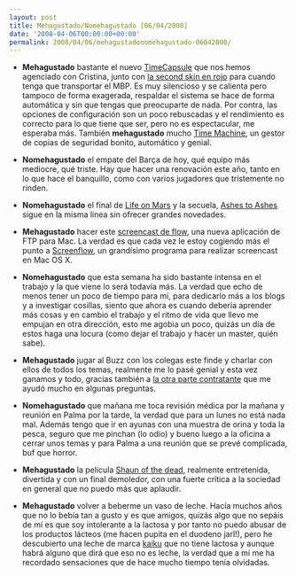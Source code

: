 ```yaml
---
layout: post
title: Mehagustado/Nomehagustado [06/04/2008]
date: '2008-04-06T00:00:00+00:00'
permalink: 2008/04/06/mehagustadonomehagustado-06042008/
---
```

- <strong>Mehagustado</strong> bastante el nuevo <a href="http://resistancefutile.com/2008/04/05/mi-timecapsule-se-llama-delorean/">TimeCapsule</a> que nos hemos agenciado con Cristina, junto con <a href="http://flickr.com/photos/lady-madonna/2388114850/">la second skin en rojo</a> para cuando tenga que transportar el MBP. Es muy silencioso y se calienta pero tampoco de forma exagerada, respaldar el sistema se hace de forma automática y sin que tengas que preocuparte de nada. Por contra, las opciones de configuración son un poco rebuscadas y el rendimiento es correcto para lo que tiene que ser, pero no es espectacular, me esperaba más. También <strong>mehagustado</strong> mucho <a href="http://resistancefutile.com/2008/04/04/delorean/">Time Machine</a>, un gestor de copias de seguridad bonito, automático y genial.

- <strong>Nomehagustado</strong> el empate del Barça de hoy, qué equipo más mediocre, qué triste. Hay que hacer una renovación este año, tanto en lo que hace el banquillo, como con varios jugadores que tristemente no rinden. 

- <strong>Nomehagustado</strong> el final de <a href="http://es.wikipedia.org/wiki/Life_on_Mars_(serie_de_TV)">Life on Mars</a> y la secuela, <a href="http://en.wikipedia.org/wiki/Ashes_to_Ashes_(TV_series)">Ashes to Ashes</a> sigue en la misma línea sin ofrecer grandes novedades.

- <strong>Mehagustado</strong> hacer este <a href="http://www.applesfera.com/2008/04/06-screencast-flow-pequeno-y-vistoso-cliente-ftp">screencast de flow</a>, una nueva aplicación de FTP para Mac. La verdad es que cada vez le estoy cogiendo más el punto a <a href="http://resistancefutile.com/2008/02/25/screenflow-mi-mejor-screencast/">Screenflow</a>, un grandísimo programa para realizar screencast en Mac OS X.

- <strong>Nomehagustado</strong> que esta semana ha sido bastante intensa en el trabajo y la que viene lo será todavía más. La verdad que echo de menos tener un poco de tiempo para mí, para dedicarlo más a los blogs y a investigar cosillas, siento que ahora es cuando debería aprender más cosas y en cambio el trabajo y el ritmo de vida que llevo me empujan en otra dirección, esto me agobia un poco, quizás un día de estos haga una locura (como dejar el trabajo y hacer un master, quién sabe).

- <strong>Mehagustado</strong> jugar al Buzz con los colegas este finde y charlar con ellos de todos los temas, realmente me lo pasé genial y esta vez ganamos y todo, gracias también a <a href="http://childrenatyourfeet.com">la otra parte contratante</a> que me ayudó mucho en algunas preguntas.

- <strong>Nomehagustado</strong> que mañana me toca revisión médica por la mañana y reunión en Palma por la tarde, la verdad que para un lunes no está nada mal. Además tengo que ir en ayunas con una muestra de orina y toda la pesca, seguro que me pinchan (lo odio) y bueno luego a la oficina a cerrar unos temas y para Palma a una reunión que se prevé complicada, buf que horror.

- <strong>Mehagustado</strong> la película <a href="http://www.imdb.com/title/tt0365748/">Shaun of the dead</a>, realmente entretenida, divertida y con un final demoledor, con una fuerte crítica a la sociedad en general que no puedo más que aplaudir.

- <strong>Mehagustado</strong> volver a beberme un vaso de leche. Hacía muchos años que no lo bebía tan a gusto y es que amigos, quizás algo que no sepáis de mí es que soy intolerante a la lactosa y por tanto no puedo abusar de los productos lácteos (me hacen pupita en el duodeno jarl!), pero he descubierto una leche de marca <a href="http://www.kaiku.es/grupo.php?f=2&g=101">kaiku</a> que no tiene lactosa y aunque habrá alguno que dirá que eso no es leche, la verdad que a mí me ha recordado sensaciones que de hace mucho tiempo tenía olvidadas.
